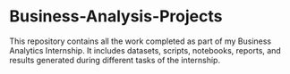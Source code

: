 # Business-Analysis-Projects
This repository contains all the work completed as part of my Business Analytics Internship. It includes datasets, scripts, notebooks, reports, and results generated during different tasks of the internship.
